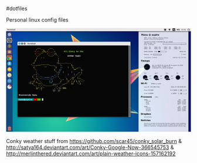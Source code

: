 #dotfiles

Personal linux config files

![alt tag](https://raw.githubusercontent.com/manurs/dotfiles/master/d.png)

Conky weather stuff from https://github.com/scar45/conky_solar_burn & http://satya164.deviantart.com/art/Conky-Google-Now-366545753 & http://merlinthered.deviantart.com/art/plain-weather-icons-157162192
